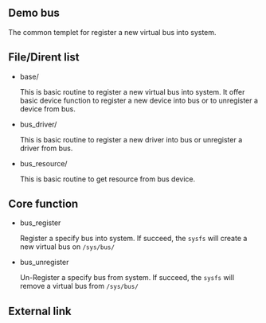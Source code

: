 Demo bus
-------------------------------------

The common templet for register a new virtual bus into system.

## File/Dirent list

  * base/

    This is basic routine to register a new virtual bus into system. It offer
    basic device function to register a new device into bus or to unregister
    a device from bus.

  * bus_driver/

    This is basic routine to register a new driver into bus or unregister
    a driver from bus.

  * bus_resource/

    This is basic routine to get resource from bus device.

## Core function

  * bus_register

    Register a specify bus into system. If succeed, the `sysfs` will create
    a new virtual bus on `/sys/bus/`

  * bus_unregister

    Un-Register a specify bus from system. If succeed, the `sysfs` will
    remove a virtual bus from `/sys/bus/`

## External link
